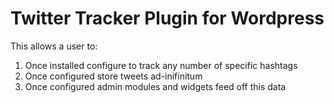 Twitter Tracker Plugin for Wordpress
====================================

This allows a user to:

1) Once installed configure to track any number of specific hashtags
2) Once configured store tweets ad-inifinitum
3) Once configured admin modules and widgets feed off this data

